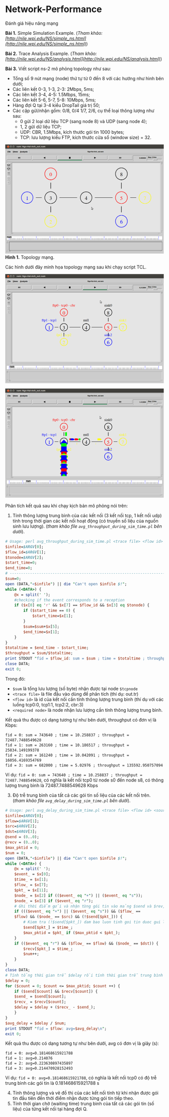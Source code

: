 # Network-Performance
Đánh giá hiệu năng mạng

**Bài 1.** Simple Simulation Example. (_Tham khảo: [http://nile.wpi.edu/NS/simple_ns.html](http://nile.wpi.edu/NS/simple_ns.html)_)

**Bài 2.** Trace Analysis Example. (_Tham khảo: [http://nile.wpi.edu/NS/analysis.html](http://nile.wpi.edu/NS/analysis.html)_)
 
**Bài 3.** Viết script ns-2 mô phỏng topology như sau:
- Tổng số 9 nút mạng (node) thứ tự từ 0 đến 8 với các hướng như hình bên dưới;
- Các liên kết 0-3, 1-3, 2-3: 2Mbps, 5ms;
- Các liên kết 3-4, 4-5: 1.5Mbps, 15ms;
- Các liên kết 5-6, 5-7, 5-8: 10Mbps, 5ms;
- Hàng đợi Q tại 3-4 kiểu DropTail giá trị 50;
- Các cặp gửi/nhận gồm: 0/8, 0/4 1/7, 2/6, cụ thể loại thông lượng như sau:
  - 0 gửi 2 loại dữ liệu TCP (sang node 8) và UDP (sang node 4);
  - 1, 2 gửi dữ liệu TCP;
  - UDP: CBR, 1.5Mbps, kích thước gói tin 1000 bytes;
  - TCP: lưu lượng kiểu FTP, kích thước cửa sổ (window size) = 32.

![image](/images/topology.png)  
**Hình 1.** Topology mạng.

Các hình dưới đây minh họa topology mạng sau khi chạy script TCL.

![image](/images/topology1.png)

![image](/images/topology2.png)

Phân tích kết quả sau khi chạy kịch bản mô phỏng nói trên:
1. Tính thông lượng trung bình của các kết nối (3 kết nối tcp, 1 kết nối udp) tính trong thời gian các kết nối hoạt động (có truyền số liệu của nguồn sinh lưu lượng). (_tham khảo file `avg_throughput_during_sim_time.pl` bên dưới_).
~~~perl
# Usage: perl avg_throughput_during_sim_time.pl <trace file> <flow id> <required node>
$infile=$ARGV[0];
$flow_id=$ARGV[1];
$tonode=$ARGV[2];
$start_time=0;
$end_time=0;
# ---------------------------------------------------------------------------
$sum=0;
open (DATA,"<$infile") || die "Can't open $infile $!";
while (<DATA>) {
	@x = split(' ');
	#checking if the event corresponds to a reception
	if ($x[0] eq 'r' && $x[7] == $flow_id && $x[3] eq $tonode) {
		if ($start_time == 0) {
			$start_time=$x[1];
		}
		$sum=$sum+$x[5];
		$end_time=$x[1];
	}
}
$totaltime = $end_time - $start_time;
$throughput = $sum/$totaltime;
print STDOUT "fid = $flow_id: sum = $sum ; time = $totaltime ; throughput = $throughput\n";
close DATA;
exit 0;
~~~
Trong đó:
- `$sum` là tổng lưu lượng (số byte) nhận được tại node `$tcpnode `
- `<trace file>` là file đầu vào dùng để phân tích (thí dụ: out.tr) 
- `<flow id>` là id của kết nối cần tính thông lượng trung bình (thí dụ với các luồng tcp0:0, tcp1:1, tcp2:2, cbr:3) 
- `<required node>` là node nhận lưu lượng cần tính thông lượng trung bình.

Kết quả thu được có dạng tương tự như bên dưới, throughput có đơn vị là Kbps:
```console
fid = 0: sum = 743640 ; time = 10.258837 ; throughput = 72487.7488549628
fid = 1: sum = 263160 ; time = 10.186517 ; throughput = 25834.149199378
fid = 2: sum = 161240 ; time = 10.042091 ; throughput = 16056.4169354769
fid = 3: sum = 682000 ; time = 5.02976 ; throughput = 135592.950757094
```
Ví dụ: `fid = 0: sum = 743640 ; time = 10.258837 ; throughput = 72487.7488549628`, có nghĩa là kết nối tcp0 từ node s0 đến node s8, có thông lượng trung bình là 72487.7488549628 Kbps

3. Độ trễ trung bình của tất cả các gói tin số liệu của các kết nối trên. (_tham khảo file `avg_delay_during_sim_time.pl` bên dưới_).
~~~perl
# Usage: perl avg_delay_during_sim_time.pl <trace file> <flow id> <source node> <dest node>
$infile=$ARGV[0];
$flow=$ARGV[1];
$src=$ARGV[2];
$dst=$ARGV[3];
@send = (0..0);
@recv = (0..0);
$max_pktid = 0;
$num = 0;
open (DATA,"<$infile") || die "Can't open $infile $!";
while (<DATA>) {
	@x = split(' ');
	$event_ = $x[0];
	$time_ = $x[1];
	$flow_ = $x[7];
	$pkt_ = $x[11];
	$node_ = $x[2] if (($event_ eq "+") || ($event_ eq "s"));
	$node_ = $x[3] if ($event_ eq "r");
	# Ghi thời điểm gửi và nhận từng gói tin vào mảng $send và $rev, $num đếm số gói tin
	if ((($event_ eq "+") || ($event_ eq "s")) && ($flow_ ==
	$flow) && ($node_ == $src) && (!$send[$pkt_])) {
		# Kiem tra (!$send[$pkt_]) dam bao luon tinh goi tin duoc gui lan dau, k tinh goi tin gui lai
		$send[$pkt_] = $time_;
		$max_pktid = $pkt_ if ($max_pktid < $pkt_);
	}
	if (($event_ eq "r") && ($flow_ == $flow) && ($node_ ==	$dst)) {
		$recv[$pkt_] = $time_;
		$num++;
	}
}
close DATA;
# Tính tổng thời gian trễ $delay rồi tính thời gian trễ trung bình của các gói tin $avg_delay
$delay = 0;
for ($count = 0; $count <= $max_pktid; $count ++) {
	if ($send[$count] && $recv[$count]) {
	$send_ = $send[$count];
	$recv_ = $recv[$count];
	$delay = $delay + ($recv_ - $send_);
	}
}
$avg_delay = $delay / $num;
print STDOUT "fid = $flow: avg=$avg_delay\n";
exit 0;
~~~
Kết quả thu được có dạng tương tự như bên dưới, avg  có đơn vị là giây (s):
```console
fid = 0: avg=0.181468615921788
fid = 1: avg=0.214076
fid = 2: avg=0.223630897435897
fid = 3: avg=0.214470928152493
```
Ví dụ: `fid = 0: avg=0.181468615921788`, có nghĩa là kết nối tcp0 có độ trễ trung bình các gói tin là 0.181468615921788 s

4. Tính thông lượng và vẽ đồ thị của các kết nối tính từ khi nhận được gói tin đầu tiên đến thời điểm nhận được từng gói tin tiếp theo.
5. Tính thời gian chờ (waiting time) trung bình của tất cả các gói tin (số liệu) của từng kết nối tại hàng đợi Q.


